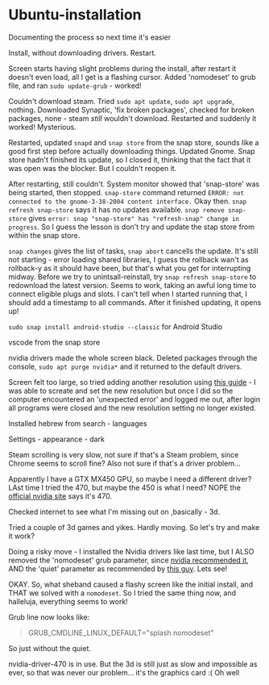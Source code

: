 # Ubuntu-installation
Documenting the process so next time it's easier

Install, without downloading drivers. Restart.

Screen starts having slight problems during the install, after restart it doesn't even load, all I get is a flashing cursor.
Added 'nomodeset' to grub file, and ran `sudo update-grub` - worked!

Couldn't download steam. 
Tried `sudo apt update`, `sudo apt upgrade`, nothing. 
Downloaded Synaptic, 'fix broken packages', checked for broken packages, none - steam *still* wouldn't download. 
Restarted and suddenly it worked! Mysterious.

Restarted, updated `snapd` and `snap store` from the snap store, sounds like a good first step before actually downloading things. 
Updated Gnome. Snap store hadn't finished its update, so I closed it, thinking that the fact that it was open was the blocker. But I couldn't reopen it.

After restarting, still couldn't. System monitor showed that 'snap-store' was being started, then stopped.
`snap-store` command returned `ERROR: not connected to the gnome-3-38-2004 content interface.` Okay then. `snap refresh snap-store` says it has no updates available.
`snap remove snap-store` gives `error: snap "snap-store" has "refresh-snap" change in progress`. So I guess the lesson is don't try and update the stap store from within the snap store.

`snap changes` gives the list of tasks, `snap abort` cancells the update. It's still not starting - error loading shared libraries, I guess the rollback wan't as rollback-y as it should have been, but that's what you get for interrupting midway.
Before we try to unintsall-reinstall, try `snap refresh snap-store` to redownload the latest version. Seems to work, taking an awful long time to connect eligible plugs and slots. I can't tell when I started running that, I should add a timestamp to all commands.
After it finished updating, it opens up!

`sudo snap install android-studio --classic` for Android Studio

vscode from the snap store

nvidia drivers made the whole screen black. Deleted packages through the console, `sudo apt purge nvidia*` and it returned to the default drivers.

Screen felt too large, so tried adding another resolution using [this guide](https://www.cyberciti.biz/faq/ubuntu-linux-install-nvidia-driver-latest-proprietary-driver/) - I was able to screate and set the new resolution but once I did so the computer encountered an 'unexpected error' and logged me out, after login all programs were closed and the new resolution setting no longer existed.   

Installed hebrew from search - languages

Settings - appearance - dark

Steam scrolling is very slow, not sure if that's a Steam problem, since Chrome seems to scroll fine? Also not sure if that's a driver problem...

Apparently I have a GTX MX450 GPU, so maybe I need a different driver? LAst time I tried the 470, but maybe the 450 is what I need?
NOPE the [official nvidia site](https://www.nvidia.com/Download/index.aspx) says it's 470.

Checked internet to see what I'm missing out on ,basically - 3d.

Tried a couple of 3d games and yikes. Hardly moving. So let's try and make it work?

Doing a risky move - I installed the Nvidia drivers like last time, but I ALSO removed the 'nomodeset' grub parameter, since [nvidia recommended it](https://forums.developer.nvidia.com/t/black-screen-after-install-of-nvidia-driver-ubuntu/109312/20), AND the 'quiet' parameter as recommended by [this guy](https://forums.developer.nvidia.com/t/possible-solution-for-black-screen-ubuntu-and-latest-460-driver/179850). Lets see!

OKAY. So, what sheband caused a flashy screen like the initial install, and THAT we solved with a `nomodeset`. So I tried the same thing now, and halleluja, everything seems to work!

Grub line now looks like:

> GRUB_CMDLINE_LINUX_DEFAULT="splash nomodeset"

So just without the quiet.

nvidia-driver-470 is in use.
But the 3d is still just as slow and impossible as ever, so that was never our problem... it's the graphics card :(
Oh well

